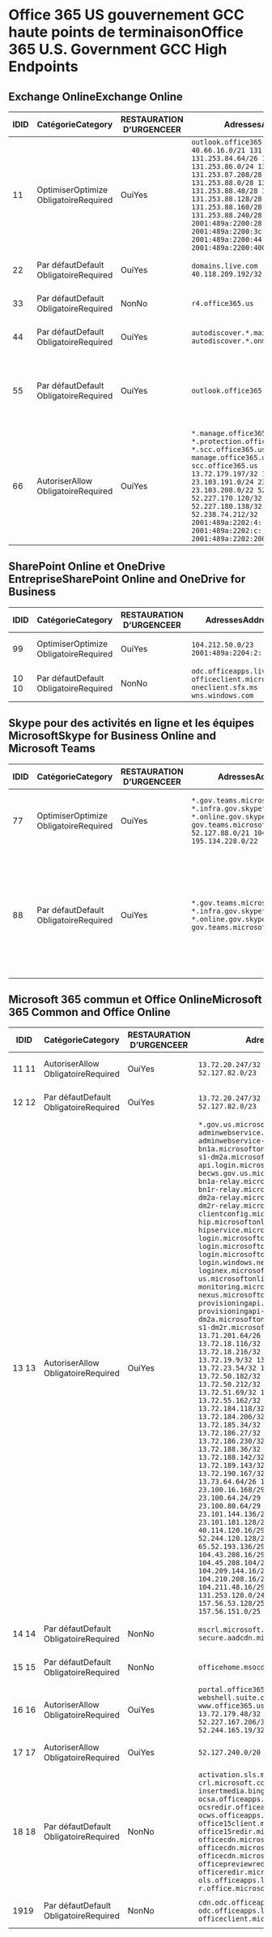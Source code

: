 <!--This file was automatically generated by a script, any manual changes will be overwritten.-->
<!--Please contact the Office 365 Endpoints team with any questions.-->
<!--USGovGCCHigh endpoints version 2018063000-->
<!--File generated 2018-07-20 14:25:13.8573-->

# <a name="office-365-us-government-gcc-high-endpoints"></a><span data-ttu-id="9d954-101">Office 365 US gouvernement GCC haute points de terminaison</span><span class="sxs-lookup"><span data-stu-id="9d954-101">Office 365 U.S. Government GCC High Endpoints</span></span>


## <a name="exchange-online"></a><span data-ttu-id="9d954-102">Exchange Online</span><span class="sxs-lookup"><span data-stu-id="9d954-102">Exchange Online</span></span>

<span data-ttu-id="9d954-103">ID</span><span class="sxs-lookup"><span data-stu-id="9d954-103">ID</span></span> | <span data-ttu-id="9d954-104">Catégorie</span><span class="sxs-lookup"><span data-stu-id="9d954-104">Category</span></span>             | <span data-ttu-id="9d954-105">RESTAURATION D’URGENCE</span><span class="sxs-lookup"><span data-stu-id="9d954-105">ER</span></span>  | <span data-ttu-id="9d954-106">Adresses</span><span class="sxs-lookup"><span data-stu-id="9d954-106">Addresses</span></span>                                                                                                                                                                                                                                                                                                                                                                                                                    | <span data-ttu-id="9d954-107">Ports</span><span class="sxs-lookup"><span data-stu-id="9d954-107">Ports</span></span>                          
-- | -------------------- | --- | ---------------------------------------------------------------------------------------------------------------------------------------------------------------------------------------------------------------------------------------------------------------------------------------------------------------------------------------------------------------------------------------------------------------------------- | -------------------------------
<span data-ttu-id="9d954-108">1</span><span class="sxs-lookup"><span data-stu-id="9d954-108">1</span></span>  | <span data-ttu-id="9d954-109">Optimiser</span><span class="sxs-lookup"><span data-stu-id="9d954-109">Optimize</span></span><BR><span data-ttu-id="9d954-110">Obligatoire</span><span class="sxs-lookup"><span data-stu-id="9d954-110">Required</span></span> | <span data-ttu-id="9d954-111">Oui</span><span class="sxs-lookup"><span data-stu-id="9d954-111">Yes</span></span> | `outlook.office365.us`<BR>`40.66.16.0/21 131.253.83.0/26 131.253.84.64/26 131.253.84.192/26 131.253.86.0/24 131.253.87.144/28 131.253.87.208/28 131.253.87.240/28 131.253.88.0/28 131.253.88.32/28 131.253.88.48/28 131.253.88.96/28 131.253.88.128/28 131.253.88.144/28 131.253.88.160/28 131.253.88.192/28 131.253.88.240/28 2001:489a:2200:28::/62 2001:489a:2200:3c::/62 2001:489a:2200:44::/62 2001:489a:2200:400::/56` | <span data-ttu-id="9d954-112">**TCP :** 443, 80</span><span class="sxs-lookup"><span data-stu-id="9d954-112">**TCP:** 443, 80</span></span>               
<span data-ttu-id="9d954-113">2</span><span class="sxs-lookup"><span data-stu-id="9d954-113">2</span></span>  | <span data-ttu-id="9d954-114">Par défaut</span><span class="sxs-lookup"><span data-stu-id="9d954-114">Default</span></span><BR><span data-ttu-id="9d954-115">Obligatoire</span><span class="sxs-lookup"><span data-stu-id="9d954-115">Required</span></span>  | <span data-ttu-id="9d954-116">Oui</span><span class="sxs-lookup"><span data-stu-id="9d954-116">Yes</span></span> | `domains.live.com`<BR>`40.118.209.192/32 168.62.190.41/32`                                                                                                                                                                                                                                                                                                                                                                   | <span data-ttu-id="9d954-117">**TCP :** 443, 80</span><span class="sxs-lookup"><span data-stu-id="9d954-117">**TCP:** 443, 80</span></span>               
<span data-ttu-id="9d954-118">3</span><span class="sxs-lookup"><span data-stu-id="9d954-118">3</span></span>  | <span data-ttu-id="9d954-119">Par défaut</span><span class="sxs-lookup"><span data-stu-id="9d954-119">Default</span></span><BR><span data-ttu-id="9d954-120">Obligatoire</span><span class="sxs-lookup"><span data-stu-id="9d954-120">Required</span></span>  | <span data-ttu-id="9d954-121">Non</span><span class="sxs-lookup"><span data-stu-id="9d954-121">No</span></span>  | `r4.office365.us`                                                                                                                                                                                                                                                                                                                                                                                                            | <span data-ttu-id="9d954-122">**TCP :** 443, 80</span><span class="sxs-lookup"><span data-stu-id="9d954-122">**TCP:** 443, 80</span></span>               
<span data-ttu-id="9d954-123">4</span><span class="sxs-lookup"><span data-stu-id="9d954-123">4</span></span>  | <span data-ttu-id="9d954-124">Par défaut</span><span class="sxs-lookup"><span data-stu-id="9d954-124">Default</span></span><BR><span data-ttu-id="9d954-125">Obligatoire</span><span class="sxs-lookup"><span data-stu-id="9d954-125">Required</span></span>  | <span data-ttu-id="9d954-126">Oui</span><span class="sxs-lookup"><span data-stu-id="9d954-126">Yes</span></span> | `autodiscover.*.mail.onmicrosoft.com autodiscover.*.onmicrosoft.com`                                                                                                                                                                                                                                                                                                                                                         | <span data-ttu-id="9d954-127">**TCP :** 443, 80</span><span class="sxs-lookup"><span data-stu-id="9d954-127">**TCP:** 443, 80</span></span>               
<span data-ttu-id="9d954-128">5</span><span class="sxs-lookup"><span data-stu-id="9d954-128">5</span></span>  | <span data-ttu-id="9d954-129">Par défaut</span><span class="sxs-lookup"><span data-stu-id="9d954-129">Default</span></span><BR><span data-ttu-id="9d954-130">Obligatoire</span><span class="sxs-lookup"><span data-stu-id="9d954-130">Required</span></span>  | <span data-ttu-id="9d954-131">Oui</span><span class="sxs-lookup"><span data-stu-id="9d954-131">Yes</span></span> | `outlook.office365.us`                                                                                                                                                                                                                                                                                                                                                                                                       | <span data-ttu-id="9d954-132">**TCP :** 143, 25, 587, 993, 995</span><span class="sxs-lookup"><span data-stu-id="9d954-132">**TCP:** 143, 25, 587, 993, 995</span></span>
<span data-ttu-id="9d954-133">6</span><span class="sxs-lookup"><span data-stu-id="9d954-133">6</span></span>  | <span data-ttu-id="9d954-134">Autoriser</span><span class="sxs-lookup"><span data-stu-id="9d954-134">Allow</span></span><BR><span data-ttu-id="9d954-135">Obligatoire</span><span class="sxs-lookup"><span data-stu-id="9d954-135">Required</span></span>    | <span data-ttu-id="9d954-136">Oui</span><span class="sxs-lookup"><span data-stu-id="9d954-136">Yes</span></span> | `*.manage.office365.us *.protection.office365.us *.scc.office365.us manage.office365.us scc.office365.us`<BR>`13.72.179.197/32 13.72.183.70/32 23.103.191.0/24 23.103.199.128/25 23.103.208.0/22 52.227.170.14/32 52.227.170.120/32 52.227.178.94/32 52.227.180.138/32 52.227.182.149/32 52.238.74.212/32 2001:489a:2202:4::/62 2001:489a:2202:c::/62 2001:489a:2202:2000::/63`                                              | <span data-ttu-id="9d954-137">**TCP :** 25, 443</span><span class="sxs-lookup"><span data-stu-id="9d954-137">**TCP:** 25, 443</span></span>               

## <a name="sharepoint-online-and-onedrive-for-business"></a><span data-ttu-id="9d954-138">SharePoint Online et OneDrive Entreprise</span><span class="sxs-lookup"><span data-stu-id="9d954-138">SharePoint Online and OneDrive for Business</span></span>

<span data-ttu-id="9d954-139">ID</span><span class="sxs-lookup"><span data-stu-id="9d954-139">ID</span></span> | <span data-ttu-id="9d954-140">Catégorie</span><span class="sxs-lookup"><span data-stu-id="9d954-140">Category</span></span>             | <span data-ttu-id="9d954-141">RESTAURATION D’URGENCE</span><span class="sxs-lookup"><span data-stu-id="9d954-141">ER</span></span>  | <span data-ttu-id="9d954-142">Adresses</span><span class="sxs-lookup"><span data-stu-id="9d954-142">Addresses</span></span>                                                                             | <span data-ttu-id="9d954-143">Ports</span><span class="sxs-lookup"><span data-stu-id="9d954-143">Ports</span></span>           
-- | -------------------- | --- | ------------------------------------------------------------------------------------- | ----------------
<span data-ttu-id="9d954-144">9</span><span class="sxs-lookup"><span data-stu-id="9d954-144">9</span></span>  | <span data-ttu-id="9d954-145">Optimiser</span><span class="sxs-lookup"><span data-stu-id="9d954-145">Optimize</span></span><BR><span data-ttu-id="9d954-146">Obligatoire</span><span class="sxs-lookup"><span data-stu-id="9d954-146">Required</span></span> | <span data-ttu-id="9d954-147">Oui</span><span class="sxs-lookup"><span data-stu-id="9d954-147">Yes</span></span> | `104.212.50.0/23 2001:489a:2204:2::/63`                                               | <span data-ttu-id="9d954-148">**TCP :** 443, 80</span><span class="sxs-lookup"><span data-stu-id="9d954-148">**TCP:** 443, 80</span></span>
<span data-ttu-id="9d954-149">10 </span><span class="sxs-lookup"><span data-stu-id="9d954-149">10</span></span> | <span data-ttu-id="9d954-150">Par défaut</span><span class="sxs-lookup"><span data-stu-id="9d954-150">Default</span></span><BR><span data-ttu-id="9d954-151">Obligatoire</span><span class="sxs-lookup"><span data-stu-id="9d954-151">Required</span></span>  | <span data-ttu-id="9d954-152">Non</span><span class="sxs-lookup"><span data-stu-id="9d954-152">No</span></span>  | `odc.officeapps.live.com officeclient.microsoft.com oneclient.sfx.ms wns.windows.com` | <span data-ttu-id="9d954-153">**TCP :** 443, 80</span><span class="sxs-lookup"><span data-stu-id="9d954-153">**TCP:** 443, 80</span></span>

## <a name="skype-for-business-online-and-microsoft-teams"></a><span data-ttu-id="9d954-154">Skype pour des activités en ligne et les équipes Microsoft</span><span class="sxs-lookup"><span data-stu-id="9d954-154">Skype for Business Online and Microsoft Teams</span></span>

<span data-ttu-id="9d954-155">ID</span><span class="sxs-lookup"><span data-stu-id="9d954-155">ID</span></span> | <span data-ttu-id="9d954-156">Catégorie</span><span class="sxs-lookup"><span data-stu-id="9d954-156">Category</span></span>             | <span data-ttu-id="9d954-157">RESTAURATION D’URGENCE</span><span class="sxs-lookup"><span data-stu-id="9d954-157">ER</span></span>  | <span data-ttu-id="9d954-158">Adresses</span><span class="sxs-lookup"><span data-stu-id="9d954-158">Addresses</span></span>                                                                                                                                                               | <span data-ttu-id="9d954-159">Ports</span><span class="sxs-lookup"><span data-stu-id="9d954-159">Ports</span></span>                                             
-- | -------------------- | --- | ----------------------------------------------------------------------------------------------------------------------------------------------------------------------- | --------------------------------------------------
<span data-ttu-id="9d954-160">7</span><span class="sxs-lookup"><span data-stu-id="9d954-160">7</span></span>  | <span data-ttu-id="9d954-161">Optimiser</span><span class="sxs-lookup"><span data-stu-id="9d954-161">Optimize</span></span><BR><span data-ttu-id="9d954-162">Obligatoire</span><span class="sxs-lookup"><span data-stu-id="9d954-162">Required</span></span> | <span data-ttu-id="9d954-163">Oui</span><span class="sxs-lookup"><span data-stu-id="9d954-163">Yes</span></span> | `*.gov.teams.microsoft.us *.infra.gov.skypeforbusiness.us *.online.gov.skypeforbusiness.us gov.teams.microsoft.us`<BR>`52.127.88.0/21 104.212.44.0/22 195.134.228.0/22` | <span data-ttu-id="9d954-164">**TCP :** 443, 80</span><span class="sxs-lookup"><span data-stu-id="9d954-164">**TCP:** 443, 80</span></span><BR><span data-ttu-id="9d954-165">**UDP :** 3478</span><span class="sxs-lookup"><span data-stu-id="9d954-165">**UDP:** 3478</span></span>                 
<span data-ttu-id="9d954-166">8</span><span class="sxs-lookup"><span data-stu-id="9d954-166">8</span></span>  | <span data-ttu-id="9d954-167">Par défaut</span><span class="sxs-lookup"><span data-stu-id="9d954-167">Default</span></span><BR><span data-ttu-id="9d954-168">Obligatoire</span><span class="sxs-lookup"><span data-stu-id="9d954-168">Required</span></span>  | <span data-ttu-id="9d954-169">Oui</span><span class="sxs-lookup"><span data-stu-id="9d954-169">Yes</span></span> | `*.gov.teams.microsoft.us *.infra.gov.skypeforbusiness.us *.online.gov.skypeforbusiness.us gov.teams.microsoft.us`                                                      | <span data-ttu-id="9d954-170">**TCP :** 5061, 50000-59999</span><span class="sxs-lookup"><span data-stu-id="9d954-170">**TCP:** 5061, 50000-59999</span></span><BR><span data-ttu-id="9d954-171">**UDP :** 50000-59999</span><span class="sxs-lookup"><span data-stu-id="9d954-171">**UDP:** 50000-59999</span></span>

## <a name="microsoft-365-common-and-office-online"></a><span data-ttu-id="9d954-172">Microsoft 365 commun et Office Online</span><span class="sxs-lookup"><span data-stu-id="9d954-172">Microsoft 365 Common and Office Online</span></span>

<span data-ttu-id="9d954-173">ID</span><span class="sxs-lookup"><span data-stu-id="9d954-173">ID</span></span> | <span data-ttu-id="9d954-174">Catégorie</span><span class="sxs-lookup"><span data-stu-id="9d954-174">Category</span></span>            | <span data-ttu-id="9d954-175">RESTAURATION D’URGENCE</span><span class="sxs-lookup"><span data-stu-id="9d954-175">ER</span></span>  | <span data-ttu-id="9d954-176">Adresses</span><span class="sxs-lookup"><span data-stu-id="9d954-176">Addresses</span></span>                                                                                                                                                                                                                                                                                                                                                                                                                                                                                                                                                                                                                                                                                                                                                                                                                                                                                                                                                                                                                                                                                                                                                                                                                                                                                                                                                                                                                                                                                                                                                                                                                                                                                                                                                                                                                                                                                                                                                                                                                                  | <span data-ttu-id="9d954-177">Ports</span><span class="sxs-lookup"><span data-stu-id="9d954-177">Ports</span></span>           
-- | ------------------- | --- | ------------------------------------------------------------------------------------------------------------------------------------------------------------------------------------------------------------------------------------------------------------------------------------------------------------------------------------------------------------------------------------------------------------------------------------------------------------------------------------------------------------------------------------------------------------------------------------------------------------------------------------------------------------------------------------------------------------------------------------------------------------------------------------------------------------------------------------------------------------------------------------------------------------------------------------------------------------------------------------------------------------------------------------------------------------------------------------------------------------------------------------------------------------------------------------------------------------------------------------------------------------------------------------------------------------------------------------------------------------------------------------------------------------------------------------------------------------------------------------------------------------------------------------------------------------------------------------------------------------------------------------------------------------------------------------------------------------------------------------------------------------------------------------------------------------------------------------------------------------------------------------------------------------------------------------------------------------------------------------------------------------------------------------------ | ----------------
<span data-ttu-id="9d954-178">11 </span><span class="sxs-lookup"><span data-stu-id="9d954-178">11</span></span> | <span data-ttu-id="9d954-179">Autoriser</span><span class="sxs-lookup"><span data-stu-id="9d954-179">Allow</span></span><BR><span data-ttu-id="9d954-180">Obligatoire</span><span class="sxs-lookup"><span data-stu-id="9d954-180">Required</span></span>   | <span data-ttu-id="9d954-181">Oui</span><span class="sxs-lookup"><span data-stu-id="9d954-181">Yes</span></span> | `13.72.20.247/32 13.72.185.126/32 52.127.82.0/23`                                                                                                                                                                                                                                                                                                                                                                                                                                                                                                                                                                                                                                                                                                                                                                                                                                                                                                                                                                                                                                                                                                                                                                                                                                                                                                                                                                                                                                                                                                                                                                                                                                                                                                                                                                                                                                                                                                                                                                                          | <span data-ttu-id="9d954-182">**TCP :** 443</span><span class="sxs-lookup"><span data-stu-id="9d954-182">**TCP:** 443</span></span>    
<span data-ttu-id="9d954-183">12 </span><span class="sxs-lookup"><span data-stu-id="9d954-183">12</span></span> | <span data-ttu-id="9d954-184">Par défaut</span><span class="sxs-lookup"><span data-stu-id="9d954-184">Default</span></span><BR><span data-ttu-id="9d954-185">Obligatoire</span><span class="sxs-lookup"><span data-stu-id="9d954-185">Required</span></span> | <span data-ttu-id="9d954-186">Oui</span><span class="sxs-lookup"><span data-stu-id="9d954-186">Yes</span></span> | `13.72.20.247/32 13.72.185.126/32 52.127.82.0/23`                                                                                                                                                                                                                                                                                                                                                                                                                                                                                                                                                                                                                                                                                                                                                                                                                                                                                                                                                                                                                                                                                                                                                                                                                                                                                                                                                                                                                                                                                                                                                                                                                                                                                                                                                                                                                                                                                                                                                                                          | <span data-ttu-id="9d954-187">**TCP :** 443</span><span class="sxs-lookup"><span data-stu-id="9d954-187">**TCP:** 443</span></span>    
<span data-ttu-id="9d954-188">13 </span><span class="sxs-lookup"><span data-stu-id="9d954-188">13</span></span> | <span data-ttu-id="9d954-189">Autoriser</span><span class="sxs-lookup"><span data-stu-id="9d954-189">Allow</span></span><BR><span data-ttu-id="9d954-190">Obligatoire</span><span class="sxs-lookup"><span data-stu-id="9d954-190">Required</span></span>   | <span data-ttu-id="9d954-191">Oui</span><span class="sxs-lookup"><span data-stu-id="9d954-191">Yes</span></span> | `*.gov.us.microsoftonline.com adminwebservice.gov.us.microsoftonline.com adminwebservice-s1-bn1a.microsoftonline.com adminwebservice-s1-dm2a.microsoftonline.com api.login.microsoftonline.com becws.gov.us.microsoftonline.com bws-s1-bn1a-relay.microsoftonline.com bws-s1-bn1r-relay.microsoftonline.com bws-s1-dm2a-relay.microsoftonline.com bws-s1-dm2r-relay.microsoftonline.com clientconfig.microsoftonline-p.net hip.microsoftonline-p.net hipservice.microsoftonline.com login.microsoftonline.com login.microsoftonline.us login.microsoftonline-p.com login.windows.net loginex.microsoftonline.com login-us.microsoftonline.com monitoring.microsoftonline-p.com nexus.microsoftonline-p.com provisioningapi.gov.us.microsoftonline.com provisioningapi-s1-dm2a.microsoftonline.com provisioningapi-s1-dm2r.microsoftonline.com`<BR>`13.71.201.64/26 13.72.17.49/32 13.72.18.116/32 13.72.18.212/32 13.72.18.216/32 13.72.18.221/32 13.72.19.9/32 13.72.19.36/32 13.72.20.4/32 13.72.23.54/32 13.72.49.238/32 13.72.50.182/32 13.72.50.206/32 13.72.50.212/32 13.72.50.218/32 13.72.51.69/32 13.72.55.111/32 13.72.55.162/32 13.72.55.177/32 13.72.184.118/32 13.72.184.199/32 13.72.184.206/32 13.72.185.5/32 13.72.185.34/32 13.72.186.4/32 13.72.186.27/32 13.72.186.138/32 13.72.186.230/32 13.72.187.8/32 13.72.188.36/32 13.72.188.114/32 13.72.188.142/32 13.72.189.27/32 13.72.189.143/32 13.72.190.80/32 13.72.190.167/32 13.72.191.10/32 13.73.64.64/26 13.73.208.128/25 23.100.16.168/29 23.100.32.136/29 23.100.64.24/29 23.100.72.32/29 23.100.80.64/29 23.100.120.64/29 23.101.144.136/29 23.101.165.168/29 23.101.181.128/29 40.113.192.16/29 40.114.120.16/29 52.126.194.0/23 52.244.120.128/25 65.52.1.16/29 65.52.193.136/29 104.42.72.16/29 104.43.208.16/29 104.43.240.16/29 104.45.208.104/29 104.46.112.8/29 104.209.144.16/29 104.210.48.8/29 104.210.208.16/29 104.211.16.16/29 104.211.48.16/29 104.215.96.24/29 131.253.120.0/24 157.55.59.128/25 157.56.53.128/25 157.56.58.0/25 157.56.151.0/25` | <span data-ttu-id="9d954-192">**TCP :** 443</span><span class="sxs-lookup"><span data-stu-id="9d954-192">**TCP:** 443</span></span>    
<span data-ttu-id="9d954-193">14 </span><span class="sxs-lookup"><span data-stu-id="9d954-193">14</span></span> | <span data-ttu-id="9d954-194">Par défaut</span><span class="sxs-lookup"><span data-stu-id="9d954-194">Default</span></span><BR><span data-ttu-id="9d954-195">Obligatoire</span><span class="sxs-lookup"><span data-stu-id="9d954-195">Required</span></span> | <span data-ttu-id="9d954-196">Non</span><span class="sxs-lookup"><span data-stu-id="9d954-196">No</span></span>  | `mscrl.microsoft.com secure.aadcdn.microsoftonline-p.com`                                                                                                                                                                                                                                                                                                                                                                                                                                                                                                                                                                                                                                                                                                                                                                                                                                                                                                                                                                                                                                                                                                                                                                                                                                                                                                                                                                                                                                                                                                                                                                                                                                                                                                                                                                                                                                                                                                                                                                                  | <span data-ttu-id="9d954-197">**TCP :** 443</span><span class="sxs-lookup"><span data-stu-id="9d954-197">**TCP:** 443</span></span>    
<span data-ttu-id="9d954-198">15 </span><span class="sxs-lookup"><span data-stu-id="9d954-198">15</span></span> | <span data-ttu-id="9d954-199">Par défaut</span><span class="sxs-lookup"><span data-stu-id="9d954-199">Default</span></span><BR><span data-ttu-id="9d954-200">Obligatoire</span><span class="sxs-lookup"><span data-stu-id="9d954-200">Required</span></span> | <span data-ttu-id="9d954-201">Non</span><span class="sxs-lookup"><span data-stu-id="9d954-201">No</span></span>  | `officehome.msocdn.us prod.msocdn.us`                                                                                                                                                                                                                                                                                                                                                                                                                                                                                                                                                                                                                                                                                                                                                                                                                                                                                                                                                                                                                                                                                                                                                                                                                                                                                                                                                                                                                                                                                                                                                                                                                                                                                                                                                                                                                                                                                                                                                                                                      | <span data-ttu-id="9d954-202">**TCP :** 443, 80</span><span class="sxs-lookup"><span data-stu-id="9d954-202">**TCP:** 443, 80</span></span>
<span data-ttu-id="9d954-203">16 </span><span class="sxs-lookup"><span data-stu-id="9d954-203">16</span></span> | <span data-ttu-id="9d954-204">Autoriser</span><span class="sxs-lookup"><span data-stu-id="9d954-204">Allow</span></span><BR><span data-ttu-id="9d954-205">Obligatoire</span><span class="sxs-lookup"><span data-stu-id="9d954-205">Required</span></span>   | <span data-ttu-id="9d954-206">Oui</span><span class="sxs-lookup"><span data-stu-id="9d954-206">Yes</span></span> | `portal.office365.us webshell.suite.office365.us www.office365.us`<BR>`13.72.179.48/32 13.72.188.8/32 52.227.167.206/32 52.227.170.242/32 52.244.165.19/32 52.247.174.184/32`                                                                                                                                                                                                                                                                                                                                                                                                                                                                                                                                                                                                                                                                                                                                                                                                                                                                                                                                                                                                                                                                                                                                                                                                                                                                                                                                                                                                                                                                                                                                                                                                                                                                                                                                                                                                                                                              | <span data-ttu-id="9d954-207">**TCP :** 443, 80</span><span class="sxs-lookup"><span data-stu-id="9d954-207">**TCP:** 443, 80</span></span>
<span data-ttu-id="9d954-208">17 </span><span class="sxs-lookup"><span data-stu-id="9d954-208">17</span></span> | <span data-ttu-id="9d954-209">Autoriser</span><span class="sxs-lookup"><span data-stu-id="9d954-209">Allow</span></span><BR><span data-ttu-id="9d954-210">Obligatoire</span><span class="sxs-lookup"><span data-stu-id="9d954-210">Required</span></span>   | <span data-ttu-id="9d954-211">Oui</span><span class="sxs-lookup"><span data-stu-id="9d954-211">Yes</span></span> | `52.127.240.0/20`                                                                                                                                                                                                                                                                                                                                                                                                                                                                                                                                                                                                                                                                                                                                                                                                                                                                                                                                                                                                                                                                                                                                                                                                                                                                                                                                                                                                                                                                                                                                                                                                                                                                                                                                                                                                                                                                                                                                                                                                                          | <span data-ttu-id="9d954-212">**TCP :** 443</span><span class="sxs-lookup"><span data-stu-id="9d954-212">**TCP:** 443</span></span>    
<span data-ttu-id="9d954-213">18 </span><span class="sxs-lookup"><span data-stu-id="9d954-213">18</span></span> | <span data-ttu-id="9d954-214">Par défaut</span><span class="sxs-lookup"><span data-stu-id="9d954-214">Default</span></span><BR><span data-ttu-id="9d954-215">Obligatoire</span><span class="sxs-lookup"><span data-stu-id="9d954-215">Required</span></span> | <span data-ttu-id="9d954-216">Non</span><span class="sxs-lookup"><span data-stu-id="9d954-216">No</span></span>  | `activation.sls.microsoft.com crl.microsoft.com go.microsoft.com insertmedia.bing.office.net ocsa.officeapps.live.com ocsredir.officeapps.live.com ocws.officeapps.live.com office15client.microsoft.com office15redir.microsoft.com officecdn.microsoft.com officecdn.microsoft.com.edgekey.net officecdn.microsoft.com.edgesuite.net officepreviewredir.microsoft.com officeredir.microsoft.com ols.officeapps.live.com r.office.microsoft.com`                                                                                                                                                                                                                                                                                                                                                                                                                                                                                                                                                                                                                                                                                                                                                                                                                                                                                                                                                                                                                                                                                                                                                                                                                                                                                                                                                                                                                                                                                                                                                                                          | <span data-ttu-id="9d954-217">**TCP :** 443, 80</span><span class="sxs-lookup"><span data-stu-id="9d954-217">**TCP:** 443, 80</span></span>
<span data-ttu-id="9d954-218">19</span><span class="sxs-lookup"><span data-stu-id="9d954-218">19</span></span> | <span data-ttu-id="9d954-219">Par défaut</span><span class="sxs-lookup"><span data-stu-id="9d954-219">Default</span></span><BR><span data-ttu-id="9d954-220">Obligatoire</span><span class="sxs-lookup"><span data-stu-id="9d954-220">Required</span></span> | <span data-ttu-id="9d954-221">Non</span><span class="sxs-lookup"><span data-stu-id="9d954-221">No</span></span>  | `cdn.odc.officeapps.live.com odc.officeapps.live.com officeclient.microsoft.com`                                                                                                                                                                                                                                                                                                                                                                                                                                                                                                                                                                                                                                                                                                                                                                                                                                                                                                                                                                                                                                                                                                                                                                                                                                                                                                                                                                                                                                                                                                                                                                                                                                                                                                                                                                                                                                                                                                                                                           | <span data-ttu-id="9d954-222">**TCP :** 443, 80</span><span class="sxs-lookup"><span data-stu-id="9d954-222">**TCP:** 443, 80</span></span>
